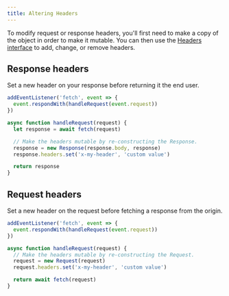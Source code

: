 ```yaml
---
title: Altering Headers
---
```

To modify  request or response headers, you'll first need to make a copy of the object in order to make it mutable. You can then use the [Headers interface](https://developer.mozilla.org/en-US/docs/Web/API/Headers) to add, change, or remove headers.

## Response headers
Set a new header on your response before returning it the end user.

```js
addEventListener('fetch', event => {
  event.respondWith(handleRequest(event.request))
})

async function handleRequest(request) {
  let response = await fetch(request)

  // Make the headers mutable by re-constructing the Response.
  response = new Response(response.body, response)
  response.headers.set('x-my-header', 'custom value')

  return response
}
```

## Request headers
Set a new header on the request before fetching a response from the origin.

```js
addEventListener('fetch', event => {
  event.respondWith(handleRequest(event.request))
})

async function handleRequest(request) {
  // Make the headers mutable by re-constructing the Request.
  request = new Request(request)
  request.headers.set('x-my-header', 'custom value')

  return await fetch(request)
}
```